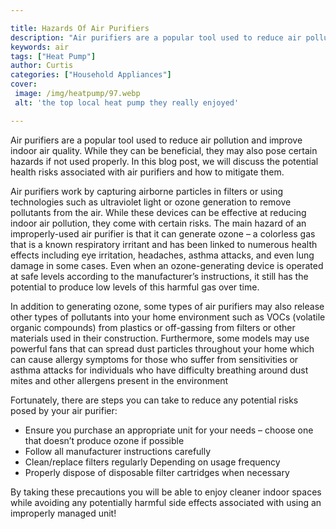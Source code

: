 ```yaml
---

title: Hazards Of Air Purifiers
description: "Air purifiers are a popular tool used to reduce air pollution and improve indoor air quality. While they can be beneficial, they m...see more"
keywords: air
tags: ["Heat Pump"]
author: Curtis
categories: ["Household Appliances"]
cover: 
 image: /img/heatpump/97.webp
 alt: 'the top local heat pump they really enjoyed'

---
```


Air purifiers are a popular tool used to reduce air pollution and improve indoor air quality. While they can be beneficial, they may also pose certain hazards if not used properly. In this blog post, we will discuss the potential health risks associated with air purifiers and how to mitigate them.

Air purifiers work by capturing airborne particles in filters or using technologies such as ultraviolet light or ozone generation to remove pollutants from the air. While these devices can be effective at reducing indoor air pollution, they come with certain risks. The main hazard of an improperly-used air purifier is that it can generate ozone – a colorless gas that is a known respiratory irritant and has been linked to numerous health effects including eye irritation, headaches, asthma attacks, and even lung damage in some cases. Even when an ozone-generating device is operated at safe levels according to the manufacturer’s instructions, it still has the potential to produce low levels of this harmful gas over time.

In addition to generating ozone, some types of air purifiers may also release other types of pollutants into your home environment such as VOCs (volatile organic compounds) from plastics or off-gassing from filters or other materials used in their construction. Furthermore, some models may use powerful fans that can spread dust particles throughout your home which can cause allergy symptoms for those who suffer from sensitivities or asthma attacks for individuals who have difficulty breathing around dust mites and other allergens present in the environment 

Fortunately, there are steps you can take to reduce any potential risks posed by your air purifier: 
* Ensure you purchase an appropriate unit for your needs – choose one that doesn’t produce ozone if possible 
* Follow all manufacturer instructions carefully 
* Clean/replace filters regularly Depending on usage frequency 
* Properly dispose of disposable filter cartridges when necessary 

 By taking these precautions you will be able to enjoy cleaner indoor spaces while avoiding any potentially harmful side effects associated with using an improperly managed unit!
